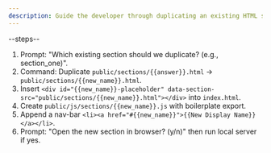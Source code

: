 ```yaml
---
description: Guide the developer through duplicating an existing HTML section, wiring it into the nav bar, and adding skeleton JS.
---
```


--steps--
1. Prompt: "Which existing section should we duplicate? (e.g., section_one)".
2. Command: Duplicate `public/sections/{{answer}}.html` → `public/sections/{{new_name}}.html`.
3. Insert `<div id="{{new_name}}-placeholder" data-section-src="public/sections/{{new_name}}.html"></div>` into `index.html`.
4. Create `public/js/sections/{{new_name}}.js` with boilerplate export.
5. Append a nav-bar `<li><a href="#{{new_name}}">{{New Display Name}}</a></li>`.
6. Prompt: "Open the new section in browser? (y/n)" then run local server if yes.